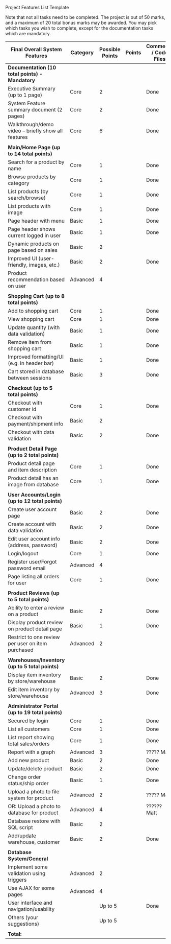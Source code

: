 
Project Features List Template

Note that not all tasks need to be completed. The project is out of 50 marks, and a maximum of 20 total bonus marks may be awarded. You may pick which tasks you wish to complete, except for the documentation tasks which are mandatory.

| Final Overall System Features                       | Category	| Possible Points	| Points	| Comments / Code Files |
| --------------------------------------------------- | --------- | --------------- | ------- | --------------------- |
| **Documentation (10 total points) - Mandatory**                                                                     |
| Executive Summary (up to 1 page)	                  | Core	    |         2		    |       	| Done                  |
| System Feature summary document (2 pages)	          | Core	    |         2		    |       	| Done                  |
| Walkthrough/demo video – briefly show all features	| Core	    |         6		    |       	| Done                  |
| |
| **Main/Home Page (up to 14 total points)**                                                                          |
| Search for a product by name	                      | Core	    |         1		    |       	|  Done             |
| Browse products by category                         | Core	    |         1		    |       	|  Done             |
| List products (by search/browse)	                  | Core	    |         1		    |       	|  Done             |
| List products with image | Core	| 1| | Done |
| Page header with menu	| Basic	| 1 | | Done |
| Page header shows current logged in user	| Basic | 1 | |Done |
| Dynamic products on page based on sales	| Basic |	2	|	
| Improved UI (user-friendly, images, etc.)	| Basic	| 2	| |Done |
| Product recommendation based on user | Advanced	| 4		|
| |
| **Shopping Cart (up to 8 total points)** |
| Add to shopping cart	| Core	| 1 |	|Done |	
| View shopping cart	| Core	| 1	| |Done |
| Update quantity (with data validation) | Basic	| 1	| |Done|
| Remove item from shopping cart	| Basic	| 1	|	 |Done |
| Improved formatting/UI (e.g. in header bar)	| Basic	| 1	| |Done |
| Cart stored in database between sessions | Basic	| 3	|	|Done |
| |
|**Checkout (up to 5 total points)**|
|Checkout with customer id	| Core	| 1	|	|Done |
|Checkout with payment/shipment info	| Basic	| 2 |
|Checkout with data validation	| Basic	| 2 | |Done |
| |
|**Product Detail Page (up to 2 total points)**|
| Product detail page and item description	| Core	| 1	| | Done | 
| Product detail has an image from database	| Core	| 1	|	| Done |
| |
|**User Accounts/Login (up to 12 total points)**|
| Create user account page	| Basic	| 2	| | Done |
| Create account with data validation	| Basic	| 2	| | Done |
| Edit user account info (address, password)	| Basic	| 2	|	| Done|
| Login/logout	| Core	| 1	| |Done |
| Register user/Forgot password email	| Advanced	| 4	|
| Page listing all orders for user	| Core	| 1	| |Done
| |
|**Product Reviews (up to 5 total points)**|
| Ability to enter a review on a product	| Basic	| 2	| |Done|
| Display product review on product detail page	| Basic	| 1	|	|Done|
| Restrict to one review per user on item purchased	| Advanced | 2	|	
| |
|**Warehouses/Inventory (up to 5 total points)**|
| Display item inventory by store/warehouse	| Basic |	2 |	|Done|
| Edit item inventory by store/warehouse | Advanced | 3	| |Done|
| |
|**Administrator Portal (up to 19 total points)**|	
| Secured by login	| Core	| 1	|	|Done |
| List all customers	| Core	| 1	| |Done|
| List report showing total sales/orders	| Core	| 1	| |Done |
| Report with a graph	| Advanced	| 3	|   |????? Matt |
| Add new product	| Basic	| 2	|	|Done|
| Update/delete product	| Basic	| 2	|	|Done|
| Change order status/ship order	| Basic	| 1	| |Done|
| Upload a photo to file system for product	| Advanced	| 2	| |????? Matt |
| OR: Upload a photo to database for product	| Advanced	| 4	|	|?????? Matt |
| Database restore with SQL script	| Basic	| 2	|	
| Add/update warehouse, customer	| Basic	| 2 |	|Done|	
| |			
|**Database System/General**|		
| Implement some validation using triggers |	Advanced	| 2	|	
| Use AJAX for some pages	| Advanced	| 4	|
| User interface and navigation/usability | |	Up to 5	| |Done |
| Others (your suggestions)	|	| Up to 5	|
| |
| **Total:** |
